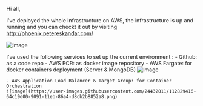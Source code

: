 Hi all,

I've deployed the whole infrastructure on AWS, the infrastructure is up and running and you can checkt it out by visiting http://phoenix.petereskandar.com/

![image](https://user-images.githubusercontent.com/24432011/112828859-91c18000-9090-11eb-88fb-d4c275ec0ed0.png)

I've used the following services to set up the current environment : 
    - Github: as a code repo
    - AWS ECR: as docker image repository
    - AWS Fargate: for docker containers deployment (Server & MongoDB)
    ![image](https://user-images.githubusercontent.com/24432011/112829187-0ac0d780-9091-11eb-9df2-4ab60596fa6d.png)
    
    - AWS Application Load Balancer & Target Group: for Container Orchestration
    ![image](https://user-images.githubusercontent.com/24432011/112829416-64c19d00-9091-11eb-86a4-d8cb2b8852a8.png)





